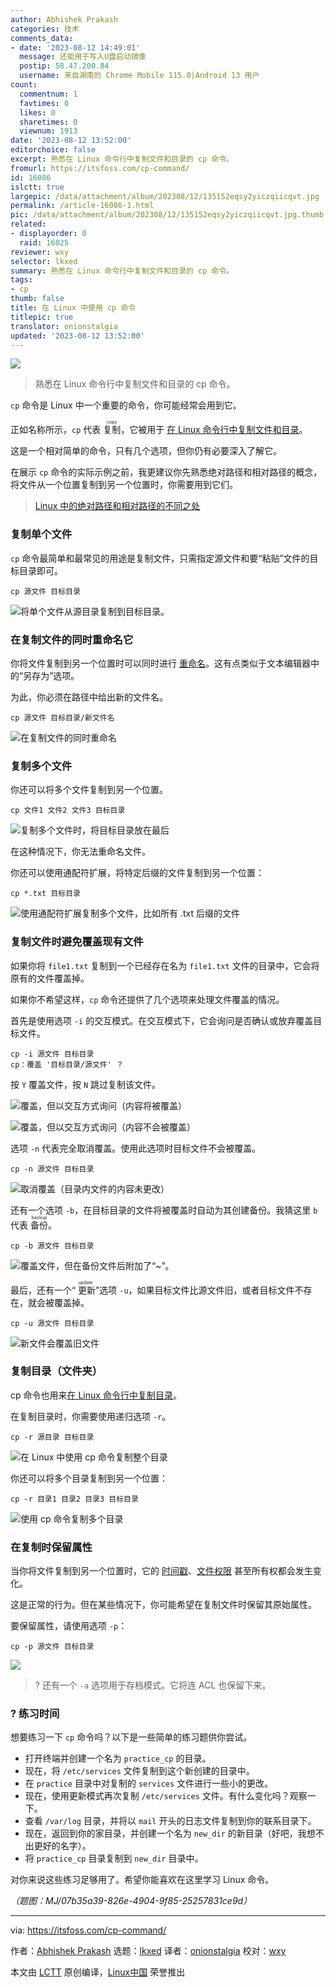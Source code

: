 ```yaml
---
author: Abhishek Prakash
categories: 技术
comments_data:
- date: '2023-08-12 14:49:01'
  message: 还能用于写入U盘启动镜像
  postip: 58.47.200.84
  username: 来自湖南的 Chrome Mobile 115.0|Android 13 用户
count:
  commentnum: 1
  favtimes: 0
  likes: 0
  sharetimes: 0
  viewnum: 1913
date: '2023-08-12 13:52:00'
editorchoice: false
excerpt: 熟悉在 Linux 命令行中复制文件和目录的 cp 命令。
fromurl: https://itsfoss.com/cp-command/
id: 16086
islctt: true
largepic: /data/attachment/album/202308/12/135152eqsy2yiczqiicqvt.jpg
permalink: /article-16086-1.html
pic: /data/attachment/album/202308/12/135152eqsy2yiczqiicqvt.jpg.thumb.jpg
related:
- displayorder: 0
  raid: 16025
reviewer: wxy
selector: lkxed
summary: 熟悉在 Linux 命令行中复制文件和目录的 cp 命令。
tags:
- cp
thumb: false
title: 在 Linux 中使用 cp 命令
titlepic: true
translator: onionstalgia
updated: '2023-08-12 13:52:00'
---
```


![](/data/attachment/album/202308/12/135152eqsy2yiczqiicqvt.jpg)



> 
> 熟悉在 Linux 命令行中复制文件和目录的 cp 命令。
> 
> 
> 


`cp` 命令是 Linux 中一个重要的命令，你可能经常会用到它。


正如名称所示，`cp` 代表 <ruby> 复制 <rt>  copy </rt></ruby>，它被用于 [在 Linux 命令行中复制文件和目录](https://itsfoss.com/copy-files-directory-linux/)。


这是一个相对简单的命令，只有几个选项，但你仍有必要深入了解它。


在展示 `cp` 命令的实际示例之前，我更建议你先熟悉绝对路径和相对路径的概念，将文件从一个位置复制到另一个位置时，你需要用到它们。



> 
> [Linux 中的绝对路径和相对路径的不同之处](https://linuxhandbook.com/absolute-vs-relative-path/)
> 
> 
> 


### 复制单个文件


`cp` 命令最简单和最常见的用途是复制文件，只需指定源文件和要“粘贴”文件的目标目录即可。



```
cp 源文件 目标目录

```

![将单个文件从源目录复制到目标目录。](/data/attachment/album/202308/12/135235cm6fw9mpoomo5hot.png)


### 在复制文件的同时重命名它


你将文件复制到另一个位置时可以同时进行 [重命名](https://learnubuntu.com:443/rename-files/)。这有点类似于文本编辑器中的“另存为”选项。


为此，你必须在路径中给出新的文件名。



```
cp 源文件 目标目录/新文件名

```

![在复制文件的同时重命名](/data/attachment/album/202308/12/135237b433kr8xpqpp2q2p.png)


### 复制多个文件


你还可以将多个文件复制到另一个位置。



```
cp 文件1 文件2 文件3 目标目录

```

![复制多个文件时，将目标目录放在最后](/data/attachment/album/202308/12/135238htv73fsu2yzvsbvb.png)


在这种情况下，你无法重命名文件。


你还可以使用通配符扩展，将特定后缀的文件复制到另一个位置：



```
cp *.txt 目标目录

```

![使用通配符扩展复制多个文件，比如所有 .txt 后缀的文件](/data/attachment/album/202308/12/135238zj00io3wywwlwfyj.png)


### 复制文件时避免覆盖现有文件


如果你将 `file1.txt` 复制到一个已经存在名为 `file1.txt` 文件的目录中，它会将原有的文件覆盖掉。


如果你不希望这样，`cp` 命令还提供了几个选项来处理文件覆盖的情况。


首先是使用选项 `-i` 的交互模式。在交互模式下，它会询问是否确认或放弃覆盖目标文件。



```
cp -i 源文件 目标目录
cp：覆盖 '目标目录/源文件' ？

```

按 `Y` 覆盖文件，按 `N` 跳过复制该文件。


![覆盖，但以交互方式询问（内容将被覆盖）](/data/attachment/album/202308/12/135238prfrgdzggjg9fsgj.png)


![覆盖，但以交互方式询问（内容不会被覆盖）](/data/attachment/album/202308/12/135239o4xr35wfaqrz83s6.png)


选项 `-n` 代表完全取消覆盖。使用此选项时目标文件不会被覆盖。



```
cp -n 源文件 目标目录

```

![取消覆盖（目录内文件的内容未更改）](/data/attachment/album/202308/12/135239jmzpo7e915h01ts5.png)


还有一个选项 `-b`，在目标目录的文件将被覆盖时自动为其创建备份。我猜这里 `b` 代表 <ruby> 备份 <rt>  backup </rt></ruby>。



```
cp -b 源文件 目标目录

```

![覆盖文件，但在备份文件后附加了“~”。](/data/attachment/album/202308/12/135240h9cyr9hzbwxay067.png)


最后，还有一个“<ruby> 更新 <rt>  update </rt></ruby>”选项 `-u`，如果目标文件比源文件旧，或者目标文件不存在，就会被覆盖掉。



```
cp -u 源文件 目标目录

```

![新文件会覆盖旧文件](/data/attachment/album/202308/12/135240aqvqvqqxxtrv4vql.png)


### 复制目录（文件夹）


cp 命令也用来[在 Linux 命令行中复制目录](https://linuxhandbook.com:443/copy-directory-linux/)。


在复制目录时，你需要使用递归选项 `-r`。



```
cp -r 源目录 目标目录

```

![在 Linux 中使用 cp 命令复制整个目录](/data/attachment/album/202308/12/135240vx11dkdywyrc9wfd.png)


你还可以将多个目录复制到另一个位置：



```
cp -r 目录1 目录2 目录3 目标目录

```

![使用 cp 命令复制多个目录](/data/attachment/album/202308/12/135241ormufj8982n8gzmy.png)


### 在复制时保留属性


当你将文件复制到另一个位置时，它的 [时间戳](https://linuxhandbook.com:443/file-timestamps/)、[文件权限](https://linuxhandbook.com:443/linux-file-permissions/) 甚至所有权都会发生变化。


这是正常的行为。但在某些情况下，你可能希望在复制文件时保留其原始属性。


要保留属性，请使用选项 `-p`：



```
cp -p 源文件 目标目录

```

![](/data/attachment/album/202308/12/135241b11zrkk7kdm01nok.png)



> 
> ? 还有一个 `-a` 选项用于存档模式。它将连 ACL 也保留下来。
> 
> 
> 


### ?️ 练习时间


想要练习一下 `cp` 命令吗？以下是一些简单的练习题供你尝试。


* 打开终端并创建一个名为 `practice_cp` 的目录。
* 现在，将 `/etc/services` 文件复制到这个新创建的目录中。
* 在 `practice` 目录中对复制的 `services` 文件进行一些小的更改。
* 现在，使用更新模式再次复制 `/etc/services` 文件。有什么变化吗？观察一下。
* 查看 `/var/log` 目录，并将以 `mail` 开头的日志文件复制到你的联系目录下。
* 现在，返回到你的家目录，并创建一个名为 `new_dir` 的新目录（好吧，我想不出更好的名字）。
* 将 `practice_cp` 目录复制到 `new_dir` 目录中。


对你来说这些练习足够用了。希望你能喜欢在这里学习 Linux 命令。


*（题图：MJ/07b35a39-826e-4904-9f85-25257831ce9d）*




---


via: <https://itsfoss.com/cp-command/>


作者：[Abhishek Prakash](https://itsfoss.com/author/abhishek/) 选题：[lkxed](https://github.com/lkxed/) 译者：[onionstalgia](https://github.com/onionstalgia) 校对：[wxy](https://github.com/wxy)


本文由 [LCTT](https://github.com/LCTT/TranslateProject) 原创编译，[Linux中国](https://linux.cn/) 荣誉推出